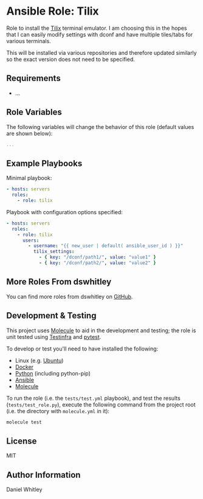 Ansible Role: Tilix
================================

Role to install the [Tilix](https://gnunn1.github.io/tilix-web/) terminal
emulator.  I am choosing this in the hopes that I can easily modify settings
with dconf and have multiple tiles/tabs for various terminals.  

This will be installed via various repositories and therefore updated similarly
so the exact version does not need to be specified.

Requirements
------------

* ...

Role Variables
--------------

The following variables will change the behavior of this role (default values
are shown below):

```yaml
...
```


Example Playbooks
-----------------

Minimal playbook:

```yaml
- hosts: servers
  roles:
    - role: tilix
```

Playbook with configuration options specified:

```yaml
- hosts: servers
  roles:
    - role: tilix
      users:
        - username: "{{ new_user | default( ansible_user_id ) }}"
          tilix_settings: 
            - { key: "/dconf/path1/", value: "value1" }
            - { key: "/dconf/path2/", value: "value2" }
```

More Roles From dswhitley
-------------------------

You can find more roles from dswhitley on
[GitHub](https://github.com/dswhitley/ansible-roles).

Development & Testing
---------------------

This project uses [Molecule](http://molecule.readthedocs.io/) to aid in the
development and testing; the role is unit tested using
[Testinfra](http://testinfra.readthedocs.io/) and
[pytest](http://docs.pytest.org/).

To develop or test you'll need to have installed the following:

* Linux (e.g. [Ubuntu](http://www.ubuntu.com/))
* [Docker](https://www.docker.com/)
* [Python](https://www.python.org/) (including python-pip)
* [Ansible](https://www.ansible.com/)
* [Molecule](http://molecule.readthedocs.io/)

To run the role (i.e. the `tests/test.yml` playbook), and test the results
(`tests/test_role.py`), execute the following command from the project root
(i.e. the directory with `molecule.yml` in it):

```bash
molecule test
```

License
-------

MIT

Author Information
------------------

Daniel Whitley